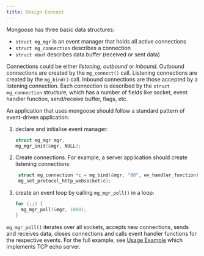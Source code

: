 ```yaml
---
title: Design Concept
---
```


Mongoose has three basic data structures:

- `struct mg_mgr` is an event manager that holds all active connections
- `struct mg_connection` describes a connection
- `struct mbuf` describes data buffer (received or sent data)

Connections could be either *listening*, *outbound* or *inbound*. Outbound
connections are created by the `mg_connect()` call. Listening connections are
created by the `mg_bind()` call. Inbound connections are those accepted by a
listening connection. Each connection is described by the `struct mg_connection`
structure, which has a number of fields like socket, event handler function,
send/receive buffer, flags, etc.

An application that uses mongoose should follow a standard pattern of
event-driven application:

1. declare and initialise event manager:

    ```c
    struct mg_mgr mgr;
    mg_mgr_init(&mgr, NULL);
    ```
2. Create connections. For example, a server application should create
   listening connections:

   ```c
    struct mg_connection *c = mg_bind(&mgr, "80", ev_handler_function);
    mg_set_protocol_http_websocket(c);
   ```

3. create an event loop by calling `mg_mgr_poll()` in a loop:

    ```c
    for (;;) {
      mg_mgr_poll(&mgr, 1000);
    }
    ```

`mg_mgr_poll()` iterates over all sockets, accepts new connections, sends and
receives data, closes connections and calls event handler functions for the
respective events. For the full example, see
[Usage Example](#/overview/usage-example.md/)
which implements TCP echo server.

